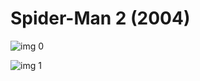 # Spider-Man 2 (2004)

![img 0](https://i.imgur.com/cLtB5H3.jpg)

![img 1](https://i.imgur.com/0kgRgyN.jpg)

